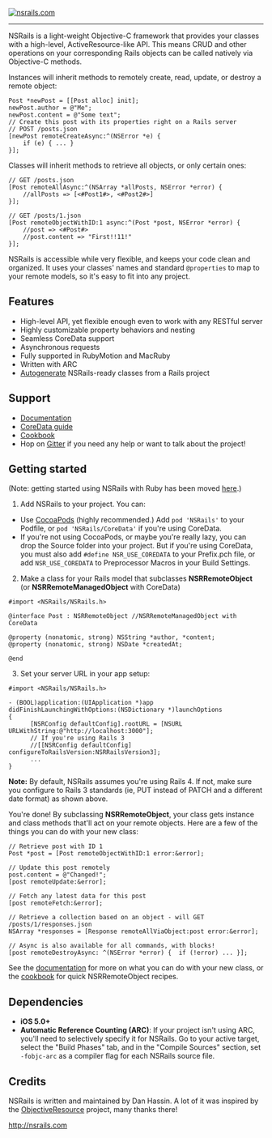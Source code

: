 [![nsrails.com](http://i.imgur.com/3FFpT.png)](http://nsrails.com/)

***

NSRails is a light-weight Objective-C framework that provides your classes with a high-level, ActiveResource-like API. This means CRUD and other operations on your corresponding Rails objects can be called natively via Objective-C methods.

Instances will inherit methods to remotely create, read, update, or destroy a remote object:

```objc
Post *newPost = [[Post alloc] init];
newPost.author = @"Me";
newPost.content = @"Some text";
// Create this post with its properties right on a Rails server
// POST /posts.json
[newPost remoteCreateAsync:^(NSError *e) {
    if (e) { ... }
}];
```

Classes will inherit methods to retrieve all objects, or only certain ones:

```objc
// GET /posts.json
[Post remoteAllAsync:^(NSArray *allPosts, NSError *error) {
    //allPosts => [<#Post1#>, <#Post2#>]
}];

// GET /posts/1.json
[Post remoteObjectWithID:1 async:^(Post *post, NSError *error) {
    //post => <#Post#>
    //post.content => "First!!11!"
}];
```

NSRails is accessible while very flexible, and keeps your code clean and organized. It uses your classes' names and standard `@properties` to map to your remote models, so it's easy to fit into any project.

Features
--------

* High-level API, yet flexible enough even to work with any RESTful server
* Highly customizable property behaviors and nesting
* Seamless CoreData support
* Asynchronous requests
* Fully supported in RubyMotion and MacRuby
* Written with ARC
* [Autogenerate](https://github.com/dingbat/nsrails/tree/master/autogen) NSRails-ready classes from a Rails project

Support
--------

* [Documentation](http://dingbat.github.com/nsrails)
* [CoreData guide](http://dingbat.github.com/nsrails/Classes/NSRRemoteManagedObject.html)
* [Cookbook](https://github.com/dingbat/nsrails/wiki/Cookbook)
* Hop on [Gitter](https://gitter.im/dingbat/nsrails) if you need any help or want to talk about the project!

Getting started
---------

(Note: getting started using NSRails with Ruby has been moved [here](https://github.com/dingbat/nsrails/wiki/ruby).)

1. Add NSRails to your project. You can:
  * Use [CocoaPods](http://cocoapods.org/) (highly recommended.) Add `pod 'NSRails'` to your Podfile, or `pod 'NSRails/CoreData'` if you're using CoreData.
  * If you're not using CocoaPods, or maybe you're really lazy, you can drop the Source folder into your project. But if you're using CoreData, you must also add `#define NSR_USE_COREDATA` to your Prefix.pch file, or add `NSR_USE_COREDATA` to Preprocessor Macros in your Build Settings.
      

2. Make a class for your Rails model that subclasses **NSRRemoteObject** (or **NSRRemoteManagedObject** with CoreData)

  ```objc
  #import <NSRails/NSRails.h>

  @interface Post : NSRRemoteObject //NSRRemoteManagedObject with CoreData

  @property (nonatomic, strong) NSString *author, *content;
  @property (nonatomic, strong) NSDate *createdAt;
  
  @end
  ```

3. Set your server URL in your app setup:

  ```objc
  #import <NSRails/NSRails.h>

  - (BOOL)application:(UIApplication *)app didFinishLaunchingWithOptions:(NSDictionary *)launchOptions
  {
        [NSRConfig defaultConfig].rootURL = [NSURL URLWithString:@"http://localhost:3000"];
        // If you're using Rails 3
        //[[NSRConfig defaultConfig] configureToRailsVersion:NSRRailsVersion3];
        ...
  }
  ```
  **Note:** By default, NSRails assumes you're using Rails 4. If not, make sure you configure to Rails 3 standards (ie, PUT instead of PATCH and a different date format) as shown above.

You're done! By subclassing **NSRRemoteObject**, your class gets instance and class methods that'll act on your remote objects. Here are a few of the things you can do with your new class:

```objc
// Retrieve post with ID 1
Post *post = [Post remoteObjectWithID:1 error:&error];

// Update this post remotely
post.content = @"Changed!";
[post remoteUpdate:&error];

// Fetch any latest data for this post
[post remoteFetch:&error];

// Retrieve a collection based on an object - will GET /posts/1/responses.json
NSArray *responses = [Response remoteAllViaObject:post error:&error];

// Async is also available for all commands, with blocks!
[post remoteDestroyAsync: ^(NSError *error) {  if (!error) ... }];
```

See the [documentation](http://dingbat.github.com/nsrails/) for more on what you can do with your new class, or the [cookbook](https://github.com/dingbat/nsrails/wiki/Cookbook) for quick NSRRemoteObject recipes.


Dependencies
--------

* **iOS 5.0+**
* **Automatic Reference Counting (ARC)**: If your project isn't using ARC, you'll need to selectively specify it for NSRails. Go to your active target, select the "Build Phases" tab, and in the "Compile Sources" section, set `-fobjc-arc` as a compiler flag for each NSRails source file.

Credits
----------

NSRails is written and maintained by Dan Hassin. A lot of it was inspired by the [ObjectiveResource](https://github.com/yfactorial/objectiveresource) project, many thanks there!

http://nsrails.com
